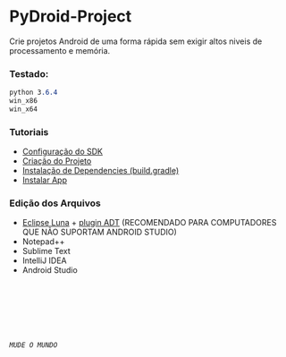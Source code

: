 # PyDroid-Project

Crie projetos Android de uma forma rápida sem exigir altos niveis de processamento e memória.


### Testado:
``` css
python 3.6.4
win_x86
win_x64
```
### Tutoriais

- [Configuração do SDK](tutoriais/SDKConfig.md)
- [Criação do Projeto](tutoriais/CriarProjeto.md)
- [Instalação de Dependencies (build.gradle)](tutoriais/Dependencies.md)
- [Instalar App](tutoriais/installApp.md)

### Edição dos Arquivos

- [Eclipse Luna](https://www.eclipse.org/downloads/packages/release/luna/sr2/eclipse-ide-java-ee-developers) + [plugin ADT](https://dl-ssl.google.com/android/eclipse/)
(RECOMENDADO PARA COMPUTADORES QUE NÃO SUPORTAM ANDROID STUDIO)
- Notepad++
- Sublime Text
- IntelliJ IDEA
- Android Studio

<br>
<br>
<br>
<br>
<br>

###### ```MUDE O MUNDO```
